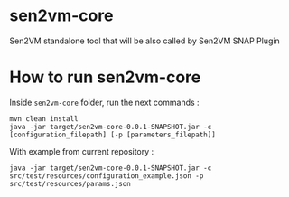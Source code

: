 # sen2vm-core
Sen2VM standalone tool that will be also called by Sen2VM SNAP Plugin

# How to run sen2vm-core

Inside `sen2vm-core` folder, run the next commands :

```
mvn clean install
java -jar target/sen2vm-core-0.0.1-SNAPSHOT.jar -c [configuration_filepath] [-p [parameters_filepath]]
```

With example from current repository :

```
java -jar target/sen2vm-core-0.0.1-SNAPSHOT.jar -c src/test/resources/configuration_example.json -p src/test/resources/params.json
```

